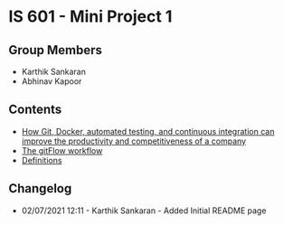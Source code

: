 # IS 601 - Mini Project 1

## Group Members

* Karthik Sankaran
* Abhinav Kapoor

## Contents

* [How Git, Docker, automated testing, and continuous integration can improve the productivity and competitiveness of a company](/GDAC.md)
* [The gitFlow workflow](/gitFlow.md)
* [Definitions](/definitions/README.md)

## Changelog

* 02/07/2021 12:11 - Karthik Sankaran - Added Initial README page
